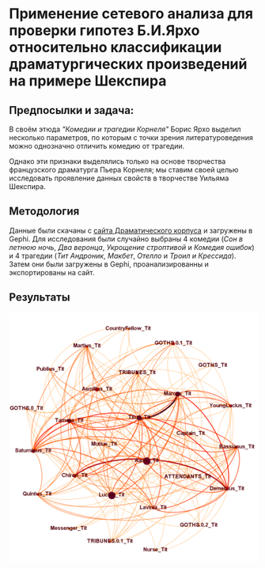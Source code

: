 # Применение сетевого анализа для проверки гипотез Б.И.Ярхо относительно классификации драматургических произведений на примере Шекспира
## Предпосылки и задача:

В своём этюда _"Комедии и трагедии Корнеля"_ Борис Ярхо выделил несколько параметров, по которым с точки зрения литературоведения можно однозначно отличить комедию от трагедии.

Однако эти признаки выделялись только на основе творчества французского драматурга Пьера Корнеля; мы ставим своей целью исследовать проявление данных свойств в творчестве Уильяма Шекспира.

## Методология

Данные были скачаны с [сайта Драматического корпуса](https://dracor.org/shake) и загружены в Gephi. Для исследования были случайно выбраны 4 комедии (_Сон в летнюю ночь_, _Два веронца_, _Укрощение строптивой_ и _Комедия ошибок_) и 4 трагедии (_Тит Андроник_, _Макбет_, _Отелло_ и _Троил и Крессида_). Затем они были загружены в Gephi, проанализированны и экспортированы на сайт.

## Результаты
![Тит Андроник](graph_pics/tit.png)
